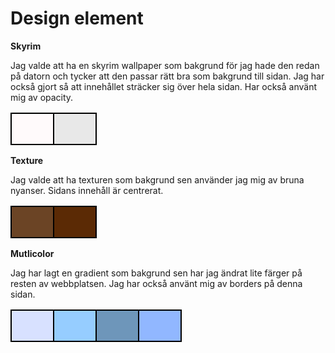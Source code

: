 Design element
===============================

**Skyrim**

Jag valde att ha en skyrim wallpaper som bakgrund för jag hade den redan på datorn och tycker att den passar rätt bra som bakgrund till sidan. Jag har också gjort så att innehållet sträcker sig över hela sidan. Har också använt mig av opacity.

<table>
    <tbody><tr>
        <td style="background-color: #fffafb; height: 50px; width: 50px; border: 2px solid black;" title="#fffafb"></td>
        <td style="background-color: #e8e8e8; height: 50px; width: 50px; border: 2px solid black;" title="#e8e8e8"></td>
    </tr>
</tbody></table>

**Texture**

Jag valde att ha texturen som bakgrund sen använder jag mig av bruna nyanser. Sidans innehåll är centrerat.

<table>
    <tbody><tr>
        <td style="background-color: #6b4425; height: 50px; width: 50px; border: 2px solid black;" title="#6b4425"></td>
        <td style="background-color: #5b2a05; height: 50px; width: 50px; border: 2px solid black;" title="#5b2a05"></td>
    </tr>
</tbody></table>

**Mutlicolor**

Jag har lagt en gradient som bakgrund sen har jag ändrat lite färger på resten av webbplatsen. Jag har också använt mig av borders på denna sidan.

<table>
    <tbody><tr>
        <td style="background-color: #d8e1ff; height: 50px; width: 50px; border: 2px solid black;" title="#d8e1ff"></td>
        <td style="background-color: #96cdff; height: 50px; width: 50px; border: 2px solid black;" title="#96cdff"></td>
        <td style="background-color: #6e96ba; height: 50px; width: 50px; border: 2px solid black;" title="#6e96ba"></td>
        <td style="background-color: #91b7ff; height: 50px; width: 50px; border: 2px solid black;" title="#91b7ff"></td>
    </tr>
</tbody></table>
